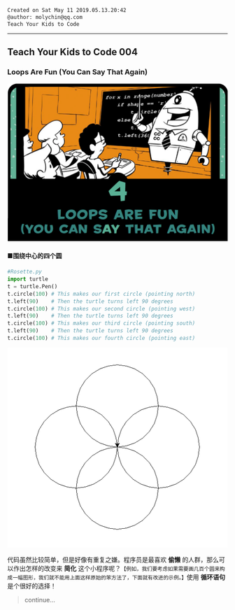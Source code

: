 ```
Created on Sat May 11 2019.05.13.20:42
@author: molychin@qq.com  
Teach Your Kids to Code  
```  

---
## **Teach Your Kids to Code 004**
### Loops Are Fun (You Can Say That Again)

![](res/2019-5-13-20-45-43.png)

#### ■围绕中心的四个圆  
```python
#Rosette.py
import turtle
t = turtle.Pen()
t.circle(100) # This makes our first circle (pointing north)
t.left(90)    # Then the turtle turns left 90 degrees
t.circle(100) # This makes our second circle (pointing west)
t.left(90)    # Then the turtle turns left 90 degrees
t.circle(100) # This makes our third circle (pointing south)
t.left(90)    # Then the turtle turns left 90 degrees
t.circle(100) # This makes our fourth circle (pointing east)
```
![](res/2019-5-13-21-27-40.png)

代码虽然比较简单，但是好像有重复之嫌。程序员是最喜欢 **偷懒** 的人群，那么可以作出怎样的改变来 **简化** 这个小程序呢？`【例如，我们要考虑如果需要画几百个圆来构成一幅图形，我们就不能用上面这样原始的笨方法了，下面就有改进的示例。】`使用 **循环语句** 是个很好的选择！
























>continue...
